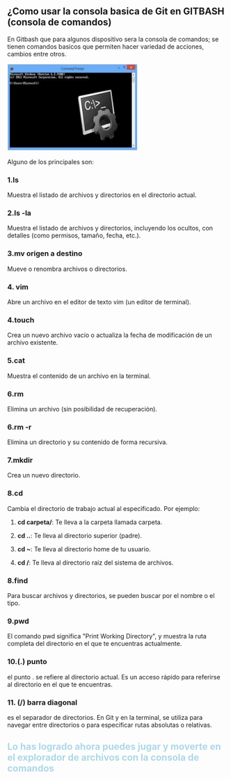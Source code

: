 ## ¿Como usar la consola basica de Git en **GITBASH** (consola de comandos)

En Gitbash que para algunos dispositivo sera la consola de comandos; se tienen comandos basicos que permiten hacer variedad de acciones, cambios entre otros. 

<img src="../images/com.jpg" alt="Texto alternativo" width="300" height="200">

Alguno de los principales son: 

### **1.ls**

Muestra el listado de archivos y directorios en el directorio actual.

### **2.ls -la**

Muestra el listado de archivos y directorios, incluyendo los ocultos, con detalles (como permisos, tamaño, fecha, etc.).

### **3.mv origen a destino**

Mueve o renombra archivos o directorios.

### **4. vim**

Abre un archivo en el editor de texto vim (un editor de terminal).

### **4.touch**

Crea un nuevo archivo vacío o actualiza la fecha de modificación de un archivo existente.

### **5.cat**

Muestra el contenido de un archivo en la terminal.

### **6.rm**

Elimina un archivo (sin posibilidad de recuperación).

### **6.rm -r**

Elimina un directorio y su contenido de forma recursiva.

### **7.mkdir**
Crea un nuevo directorio.

### **8.cd**

Cambia el directorio de trabajo actual al especificado. Por ejemplo:

1. **cd carpeta/**: Te lleva a la carpeta llamada carpeta.

2. **cd ..**: Te lleva al directorio superior (padre).

3. **cd ~**: Te lleva al directorio home de tu usuario.

4. **cd /**: Te lleva al directorio raíz del sistema de archivos.

### **8.find**
Para buscar archivos y directorios, se pueden buscar por el nombre o el tipo. 

### **9.pwd**
El comando pwd significa "Print Working Directory", y muestra la ruta completa del directorio en el que te encuentras actualmente.

### **10.(.) punto**
 el punto . se refiere al directorio actual. Es un acceso rápido para referirse al directorio en el que te encuentras.

### **11. (/) barra diagonal**
 es el separador de directorios. En Git y en la terminal, se utiliza para navegar entre directorios o para especificar rutas absolutas o relativas.

 <font color="#ADD8E6">

## **Lo has logrado ahora puedes jugar y moverte en el explorador de archivos con la consola de comandos**

